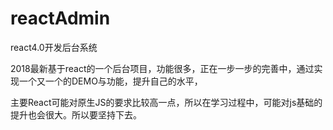 # reactAdmin
react4.0开发后台系统

2018最新基于react的一个后台项目，功能很多，正在一步一步的完善中，通过实现一个又一个的DEMO与功能，提升自己的水平，

主要React可能对原生JS的要求比较高一点，所以在学习过程中，可能对js基础的提升也会很大。所以要坚持下去。
